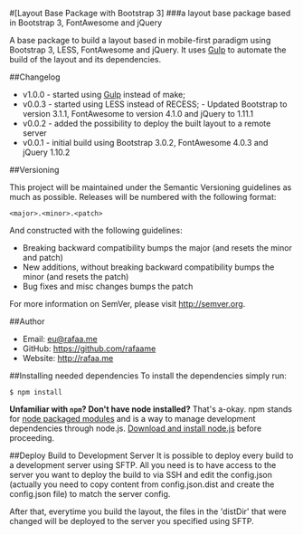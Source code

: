 #[Layout Base Package with Bootstrap 3]
###a layout base package based in Bootstrap 3, FontAwesome and jQuery

A base package to build a layout based in mobile-first paradigm using Bootstrap 3, LESS, FontAwesome and jQuery. It uses [Gulp](http://gulpjs.com/) to automate the build of the layout and its dependencies.

##Changelog
- v1.0.0 - started using [Gulp](http://gulpjs.com/) instead of make;
- v0.0.3 - started using LESS instead of RECESS;
         - Updated Bootstrap to version 3.1.1, FontAwesome to version 4.1.0 and jQuery to 1.11.1
- v0.0.2 - added the possibility to deploy the built layout to a remote server
- v0.0.1 - initial build using Bootstrap 3.0.2, FontAwesome 4.0.3 and jQuery 1.10.2

##Versioning

This project will be maintained under the Semantic Versioning guidelines as much as possible. Releases will be numbered with the following format:

`<major>.<minor>.<patch>`

And constructed with the following guidelines:

* Breaking backward compatibility bumps the major (and resets the minor and patch)
* New additions, without breaking backward compatibility bumps the minor (and resets the patch)
* Bug fixes and misc changes bumps the patch

For more information on SemVer, please visit http://semver.org.

##Author
- Email: eu@rafaa.me
- GitHub: https://github.com/rafaame
- Website: http://rafaa.me

##Installing needed dependencies
To install the dependencies simply run:

	$ npm install

**Unfamiliar with `npm`? Don't have node installed?** That's a-okay. npm stands for [node packaged modules](http://npmjs.org/) and is a way to manage development dependencies through node.js. [Download and install node.js](http://nodejs.org/download/) before proceeding.

##Deploy Build to Development Server
It is possible to deploy every build to a development server using SFTP. All you need is to have access to the server you want to deploy the build to via SSH and edit the config.json (actually you need to copy content from config.json.dist and create the config.json file) to match the server config.

After that, everytime you build the layout, the files in the 'distDir' that were changed will be deployed to the server you specified using SFTP.